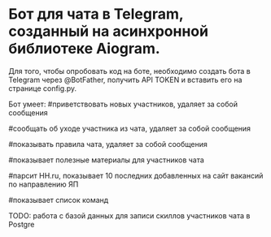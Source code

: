 # Бот для чата в Telegram, созданный на асинхронной библиотеке Aiogram.

Для того, чтобы опробовать код на боте, необходимо создать бота в Telegram через @BotFather, получить API TOKEN и вставить его на странице config.py.

Бот умеет:
#приветствовать новых участников, удаляет за собой сообщения

#сообщать об уходе участника из чата, удаляет за собой сообщения

#показывать правила чата, удаляет за собой сообщения

#показывает полезные материалы для участников чата

#парсит HH.ru, показывает 10 последних добавленных на сайт вакансий по направлению ЯП

#показывает список команд

TODO: работа с базой данных для записи скиллов участников чата в Postgre
